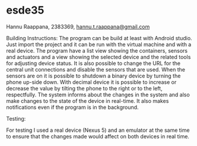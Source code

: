 # esde35

Hannu Raappana, 2383369, hannu.t.raappana@gmail.com

Building Instructions: The program can be build at least with Android studio.
Just import the project and it can be run with the virtual machine and with a real
device. The program have a list view showing the containers, sensors
and actuators and a view showing the selected device and the related tools for adjusting
device status. It is also possible to change the URL for the central unit connections and
disable the sensors that are used. When the sensors are on it is possible to shutdown a
binary device by turning the phone up-side down. With decimal device it is possible
to increase or decrease the value by tilting the phone to the right or to the left, respectfully.
The system informs about the changes in the system and also make changes to the state of
the device in real-time. It also makes notifications even if the program is in the
background.


Testing:

For testing I used a real device (Nexus 5) and an emulator at the same time to ensure that the
changes made would affect on both devices in real time.